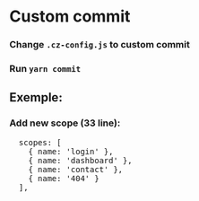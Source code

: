 # **Custom commit**

### Change `.cz-config.js` to custom commit
### Run `yarn commit`

## Exemple:

### Add new scope (33 line):

<pre>
  scopes: [
    { name: 'login' },
    { name: 'dashboard' },
    { name: 'contact' },
    { name: '404' }
  ],
</pre>
